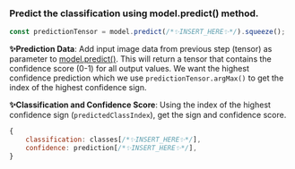 ### Predict the classification using model.predict() method.

```javascript
const predictionTensor = model.predict(/*✨INSERT_HERE✨*/).squeeze();
```

**✨Prediction Data**: Add input image data from previous step (tensor) as parameter to [model.predict()](https://js.tensorflow.org/api/latest/#tf.LayersModel.predict).
This will return a tensor that contains the confidence score (0-1) for all output values. We want the highest confidence prediction which we use ``predictionTensor.argMax()`` to get the index of the highest confidence sign.

**✨Classification and Confidence Score**: Using the index of the highest confidence sign (``predictedClassIndex``), get the sign and confidence score.

```javascript
{
    classification: classes[/*✨INSERT_HERE✨*/], 
    confidence: prediction[/*✨INSERT_HERE✨*/],
}
```

    
    